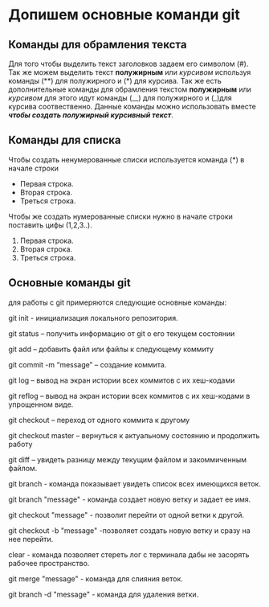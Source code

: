 # Допишем основные команди git
## Команды для обрамления текста
Для того чтобы выделить текст заголовков задаем его символом (#).
Так же можем выделить текст **полужирным** или *курсивом* используя команды (**) для полужирного и (*) для курсива.
Так же есть дополнительные команды для обрамления текстом __полужирным__ или _курсивом_ для этого идут команды (__) для полужирного и (_)для курсива соотвественно.
Данные команды можно использовать вместе _**чтобы создать полужирный курсивный текст**_.
## Команды для списка
Чтобы создать ненумерованные списки используется команда (*) в начале строки
* Первая строка.
* Вторая строка.
* Треться строка.

Чтобы же создать нумерованные списки нужно в начале строки поставить цифы (1,2,3..).
1. Первая строка.
2. Вторая строка.
3. Треться строка.

## Основные команды git
для работы с git примеряются следующие основные команды:

git init - инициализация локального репозитория.

git status – получить информацию от git о его текущем состоянии

git add – добавить файл или файлы к следующему коммиту

git commit -m “message” – создание коммита. 

git log – вывод на экран истории всех коммитов с их хеш-кодами

git reflog – вывод на экран истории всех коммитов с их хеш-кодами в упрощенном виде.

git checkout – переход от одного коммита к другому

git checkout master – вернуться к актуальному состоянию и продолжить работу

git diff – увидеть разницу между текущим файлом и закоммиченным файлом.

git branch - команда показывает увидеть список всех имеющихся веток.

git branch "message" - команда создает новую ветку и задает ее имя.

git checkout "message" - позволит перейти от одной ветки к другой.

git checkout -b "message" -позволяет создать новую ветку и сразу на нее перейти.

clear - команда позволяет стереть лог с терминала дабы не засорять рабочее пространство.

git merge "message" - команда для слияния веток.

git branch -d "message" - команда для удаления ветки.